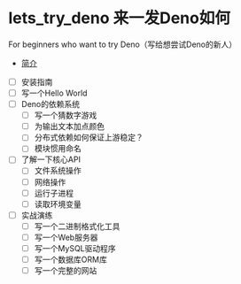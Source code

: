 # lets_try_deno 来一发Deno如何
For beginners who want to try Deno（写给想尝试Deno的新人）

* [简介](简介.md)
* [ ] 安装指南
* [ ] 写一个Hello World
* [ ] Deno的依赖系统
  * [ ] 写一个猜数字游戏
  * [ ] 为输出文本加点颜色
  * [ ] 分布式依赖如何保证上游稳定？
  * [ ] 模块惯用命名
* [ ] 了解一下核心API
  * [ ] 文件系统操作
  * [ ] 网络操作
  * [ ] 运行子进程
  * [ ] 读取环境变量
* [ ] 实战演练
  * [ ] 写一个二进制格式化工具
  * [ ] 写一个Web服务器
  * [ ] 写一个MySQL驱动程序
  * [ ] 写一个数据库ORM库
  * [ ] 写一个完整的网站
